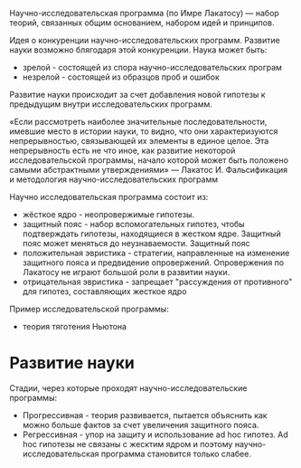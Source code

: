 Научно-исследовательская программа (по Имре Лакатосу) — набор теорий, связанных общим основанием, набором идей и принципов.


Идея о конкуренции научно-исследовательских программ. Развитие науки возможно блягодаря этой конкуренции.
Наука может быть:
- зрелой - состоящей из спора научно-исследовательских програм
- незрелой - состоящей из образцов проб и ошибок

Развитие науки происходит за счет добавления новой гипотезы к предыдущим внутри исследовательских программ.

«Если рассмотреть наиболее значительные последовательности, имевшие место в истории науки, то видно, что они характеризуются непрерывностью, связывающей их элементы в единое целое. Эта непрерывность есть не что иное, как развитие некоторой исследовательской программы, начало которой может быть положено самыми абстрактными утверждениями» — Лакатос И. Фальсификация и методология научно-исследовательских программ

Научно исследовательская программа состоит из:
- жёсткое ядро - неопровержимые гипотезы.
- защитный пояс - набор вспомогательных гипотез, чтобы подтверждать гипотезы, находящиеся в жестком ядре. Защитный пояс может меняться до неузнаваемости. Защитный пояс 
- положительная эвристика - стратегии, направленные на изменение защитного пояса и предвидение опровержений. Опровержения по Лакатосу не играют большой роли в развитии науки.
- отрицательная эвристика - запрещает "рассуждения от противного" для гипотез, составляющих жесткое ядро

Пример исследовательской программы: 
- теория тяготения Ньютона

# Развитие науки

Стадии, через которые проходят научно-исследовательские программы:
- Прогрессивная - теория развивается, пытается объяснить как можно больше фактов за счет увеличения защитного пояса.
- Регрессивная  - упор на защиту и использование ad hoc гипотез. Ad hoc гипотезы не связаны с жесктим ядром и поэтому научно-исследовательская программа становится только слабее.